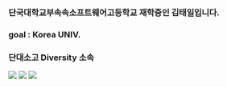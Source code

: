 ### 단국대학교부속속소프트웨어고등학교 재학중인 김태일입니다.
### goal : Korea UNIV.
### 단대소고 Diversity 소속

<a href="https://www.instagram.com/gerrard_taeil._/" target="_blank"><img src="https://img.shields.io/badge/instagram-E4405F?style=flat-square&logo=Instagram&logoColor=white"/></a>
<img src="https://img.shields.io/badge/GLAYTIGER-0000FF?style=flat-square&logo=discord&logoColor=black">
<a href="https://www.youtube.com/channel/UCTikHent_bukHu2muDOQRrw/" target="_blank"><img src="https://img.shields.io/badge/YouTube-FF0000?style=flat-square&logo=YouTube&logoColor=white"/></a>
<br />
